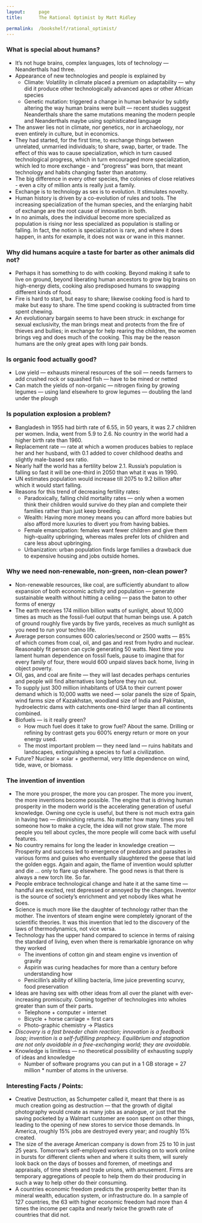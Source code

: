 ```yaml
---
layout:     page
title:      The Rational Optimist by Matt Ridley

permalink:  /bookshelf/rational_optimist/
---
```


<style type="text/css">
    strong {
        color: #3498db;
        font-weight: 400;
    }
    blockquote {
        padding: 0px 23px;
    }
</style>

### What is special about humans?

- It’s not huge brains, complex languages, lots of technology — Neanderthals had three.
- Appearance of new technologies and people is explained by
    - Climate: Volatility in climate placed a premium on adaptability — why did it produce other technologically advanced apes or other African species
    - Genetic mutation: triggered a change in human behavior by subtly altering the way human brains were built — recent studies suggest Neanderthals share the same mutations meaning the modern people and Neanderthals maybe using sophisticated language
- The answer lies not in climate, nor genetics, nor in archaeology, nor even entirely in culture, but in economics.
- They had started, for the first time, to exchange things between unrelated, unmarried individuals; to share, swap, barter, or trade. The effect of this was to cause specialization, which in turn caused technological progress, which in turn encouraged more specialization, which led to more exchange - and “progress” was born, that meant technology and habits changing faster than anatomy.
- The big difference in every other species, the colonies of close relatives - even a city of million ants is really just a family.
- Exchange is to technology as sex is to evolution. It stimulates novelty.
- Human history is driven by a co-evolution of rules and tools. The increasing specialization of the human species, and the enlarging habit of exchange are the root cause of innovation in both.
- In no animals, does the individual become more specialized as population is rising nor less specialized as population is stalling or falling. In fact, the notion is specialization is rare, and where it does happen, in ants for example, it does not wax or wane in this manner.

### Why did humans acquire a taste for barter as other animals did not?

- Perhaps it has something to do with cooking. Beyond making it safe to live on ground, beyond liberating human ancestors to grow big brains on high-energy diets, cooking also predisposed humans to swapping different kinds of food.
- Fire is hard to start, but easy to share; likewise cooking food is hard to make but easy to share. The time spend cooking is subtracted from time spent chewing.
- An evolutionary bargain seems to have been struck: in exchange for sexual exclusivity, the man brings meat and protects from the fire of thieves and bullies; in exchange for help rearing the children, the women brings veg and does much of the cooking. This may be the reason humans are the only great apes with long pair bonds.

### Is organic food actually good?

- Low yield — exhausts mineral resources of the soil — needs farmers to add crushed rock or squashed fish — have to be mined or netted
- Can match the yields of non-organic — nitrogen fixing by growing legumes — using land elsewhere to grow legumes — doubling the land under the plough

### Is population explosion a problem?

- Bangladesh in 1955 had birth rate of 6.55, in 50 years, it was 2.7 children per women. India, went from 5.9 to 2.6. No country in the world had a higher birth rate than 1960.
- Replacement rate — rate at which a women produces babies to replace her and her husband, with 0.1 added to cover childhood deaths and slightly male-based sex ratio.
- Nearly half the world has a fertility below 2.1. Russia’s population is falling so fast it will be one-third in 2050 than what it was in 1990.
- UN estimates population would increase till 2075 to 9.2 billion after which it would start falling.
- Reasons for this trend of decreasing fertility rates:
    - Paradoxically, falling child mortality rates — only when a women think their children would survive do they plan and complete their families rather than just keep breeding.
    - Wealth: Having more money means you can afford more babies but also afford more luxuries to divert you from having babies.
    - Female emancipation: females want fewer children and give them high-quality upbringing, whereas males prefer lots of children and care less about upbringing.
    - Urbanization: urban population finds large families a drawback due to expensive housing and jobs outside homes.

### Why we need non-renewable, non-green, non-clean power?

- Non-renewable resources, like coal, are sufficiently abundant to allow expansion of both economic activity and population — generate sustainable wealth without hitting a ceiling — pass the baton to other forms of energy
- The earth receives 174 million billion watts of sunlight, about 10,000 times as much as the fossil-fuel output that human beings use. A patch of ground roughly five yards by five yards, receives as much sunlight as you need to run your techno life.
- Average person consumes 600 calories/second or 2500 watts — 85% of which comes from coal, oil, and gas and rest from hydro and nuclear. Reasonably fit person can cycle generating 50 watts. Next time you lament human dependence on fossil fuels, pause to imagine that for every family of four, there would 600 unpaid slaves back home, living in object poverty.
- Oil, gas, and coal are finite — they will last decades perhaps centuries and people will find alternatives long before they run out.
- To supply just 300 million inhabitants of USA to their current power demand which is 10,000 watts we need — solar panels the size of Spain, wind farms size of Kazakhstan, woodland size of India and Pakistan, hydroelectric dams with catchments one-third larger than all continents combined.
- Biofuels — is it really green?
    - How much fuel does it take to grow fuel? About the same. Drilling or refining by contrast gets you 600% energy return or more on your energy used.
    - The most important problem — they need land — ruins habitats and landscapes, extinguishing a species to fuel a civilization.
- Future? Nuclear + solar + geothermal, very little dependence on wind, tide, wave, or biomass.

### The invention of invention

- The more you prosper, the more you can prosper. The more you invent, the more inventions become possible. The engine that is driving human prosperity in the modern world is the accelerating generation of useful knowledge. Owning one cycle is useful, but there is not much extra gain in having two — diminishing returns. No matter how many times you tell someone how to make a cycle, the idea will not grow stale. The more people you tell about cycles, the more people will come back with useful features.
- No country remains for long the leader in knowledge creation — Prosperity and success led to emergence of predators and parasites in various forms and guises who eventually slaughtered the geese that laid the golden eggs. Again and again, the flame of invention would splutter and die … only to flare up elsewhere. The good news is that there is always a new torch lite. So far.
- People embrace technological change and hate it at the same time — handful are excited, rest depressed or annoyed by the changes. Inventor is the source of society’s enrichment and yet nobody likes what he does.
- Science is much more like the daughter of technology rather than the mother. The inventors of steam engine were completely ignorant of the scientific theories. It was this invention that led to the discovery of the laws of thermodynamics, not vice versa.
- Technology has the upper hand compared to science in terms of raising the standard of living, even when there is remarkable ignorance on why they worked
    - The inventions of cotton gin and steam engine vs invention of gravity
    - Aspirin was curing headaches for more than a century before understanding how
    - Penicillin’s ability of killing bacteria, lime juice preventing scurvy, food preservation
- Ideas are having sex with other ideas from all over the planet with ever-increasing promiscuity. Coming together of technologies into wholes greater than sum of their parts.
    - Telephone + computer = internet
    - Bicycle + horse carriage = first cars
    - Photo-graphic chemistry → Plastics
- *Discovery is a fast breeder chain reaction; innovation is a feedback loop; invention is a self-fulfilling prophecy. Equilibrium and stagnation are not only avoidable in a free-exchanging world; they are avoidable.*
- Knowledge is limitless — no theoretical possibility of exhausting supply of ideas and knowledge
    - Number of software programs you can put in a 1 GB storage = 27 million * number of atoms in the universe.

### Interesting Facts / Points:

- Creative Destruction, as Schumpeter called it, meant that there is as much creation going as destruction — that the growth of digital photography would create as many jobs as analogue, or just that the saving pocketed by a Walmart customer are soon spent on other things, leading to the opening of new stores to service those demands. In America, roughly 15% jobs are destroyed every year; and roughly 15% created.
- The size of the average American company is down from 25 to 10 in just 25 years. Tomorrow’s self-employed workers clocking on to work online in bursts for different clients when and where it suits them, will surely look back on the days of bosses and foremen, of meetings and appraisals, of time sheets and trade unions, with amusement. Firms are temporary aggregations of people to help them do their producing in such a way to help other do their consuming.
- A countries economic freedom predicts the prosperity better than its mineral wealth, education system, or infrastructure do. In a sample of 127 countries, the 63 with higher economic freedom had more than 4 times the income per capita and nearly twice the growth rate of countries that did not.
